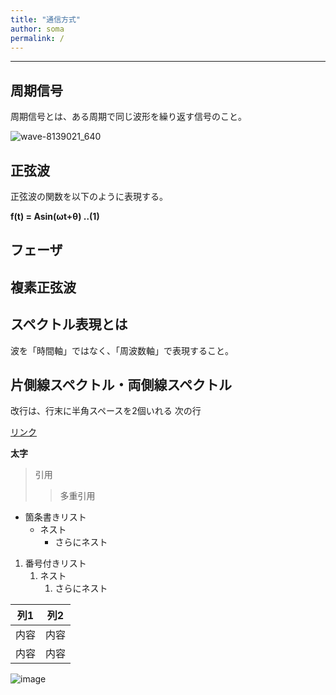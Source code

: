 ```yaml
---
title: "通信方式"
author: soma
permalink: /
---
```







---

## 周期信号
周期信号とは、ある周期で同じ波形を繰り返す信号のこと。

![wave-8139021_640](https://github.com/SOMAggg/Create_WebSite/assets/167855712/d3a90167-645f-4d2d-bd7f-c6a842bdc297)


## 正弦波
正弦波の関数を以下のように表現する。

**f(t) = Asin(ωt+θ) ‥(1)**

## フェーザ  

## 複素正弦波  

## スペクトル表現とは
波を「時間軸」ではなく、「周波数軸」で表現すること。

## 片側線スペクトル・両側線スペクトル  



改行は、行末に半角スペースを2個いれる
次の行

[リンク](https://www.google.co.jp/)

**太字**

> 引用
>> 多重引用


- 箇条書きリスト
  - ネスト
    - さらにネスト


1. 番号付きリスト
   1. ネスト
      1. さらにネスト


| 列1  | 列2  |
|-----|-----|
| 内容  | 内容  |
| 内容  | 内容  |

![image](/Create_WebSite/assets/images/logo-150.png)
